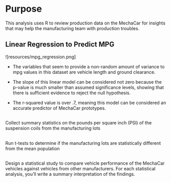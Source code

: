# Purpose
This analysis uses R to review production data on the MechaCar for insights that may help the manufacturing team with production troubles.

## Linear Regression to Predict MPG

![resources/mpg_regression.png]

* The variables that seem to provide a non-random amount of variance to mpg values in this dataset are vehicle length and ground clearance.

* The slope of this linear model can be considered not zero because the p-value is much smaller than assumed significance levels, showing that there is sufficient evidence to reject the null hypothesis.

* The r-squared value is over .7, meaning this model can be considered an accurate predictor of MechaCar prototypes. 

## 

Collect summary statistics on the pounds per square inch (PSI) of the suspension coils from the manufacturing lots

## 

Run t-tests to determine if the manufacturing lots are statistically different from the mean population

## 

Design a statistical study to compare vehicle performance of the MechaCar vehicles against vehicles from other manufacturers. For each statistical analysis, you’ll write a summary interpretation of the findings.
